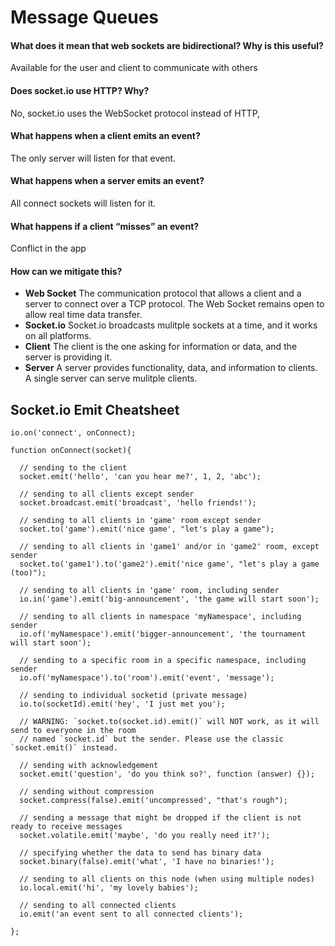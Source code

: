 # Message Queues

#### What does it mean that web sockets are bidirectional? Why is this useful?
Available for the user and client to communicate with others
#### Does socket.io use HTTP? Why?
No, socket.io uses the WebSocket protocol instead of HTTP,
#### What happens when a client emits an event?
The only server will listen for that event.
#### What happens when a server emits an event?
All connect sockets will listen for it.
#### What happens if a client “misses” an event?
Conflict in the app
#### How can we mitigate this?

- **Web Socket**	The communication protocol that allows a client and a server to connect over a TCP protocol. The Web Socket remains open to allow real time data transfer.
- **Socket.io**	Socket.io broadcasts mulitple sockets at a time, and it works on all platforms.
- **Client**	The client is the one asking for information or data, and the server is providing it.
- **Server**	A server provides functionality, data, and information to clients. A single server can serve mulitple clients.

## Socket.io Emit Cheatsheet
```
io.on('connect', onConnect);

function onConnect(socket){

  // sending to the client
  socket.emit('hello', 'can you hear me?', 1, 2, 'abc');

  // sending to all clients except sender
  socket.broadcast.emit('broadcast', 'hello friends!');

  // sending to all clients in 'game' room except sender
  socket.to('game').emit('nice game', "let's play a game");

  // sending to all clients in 'game1' and/or in 'game2' room, except sender
  socket.to('game1').to('game2').emit('nice game', "let's play a game (too)");

  // sending to all clients in 'game' room, including sender
  io.in('game').emit('big-announcement', 'the game will start soon');

  // sending to all clients in namespace 'myNamespace', including sender
  io.of('myNamespace').emit('bigger-announcement', 'the tournament will start soon');

  // sending to a specific room in a specific namespace, including sender
  io.of('myNamespace').to('room').emit('event', 'message');

  // sending to individual socketid (private message)
  io.to(socketId).emit('hey', 'I just met you');

  // WARNING: `socket.to(socket.id).emit()` will NOT work, as it will send to everyone in the room
  // named `socket.id` but the sender. Please use the classic `socket.emit()` instead.

  // sending with acknowledgement
  socket.emit('question', 'do you think so?', function (answer) {});

  // sending without compression
  socket.compress(false).emit('uncompressed', "that's rough");

  // sending a message that might be dropped if the client is not ready to receive messages
  socket.volatile.emit('maybe', 'do you really need it?');

  // specifying whether the data to send has binary data
  socket.binary(false).emit('what', 'I have no binaries!');

  // sending to all clients on this node (when using multiple nodes)
  io.local.emit('hi', 'my lovely babies');

  // sending to all connected clients
  io.emit('an event sent to all connected clients');

};
```